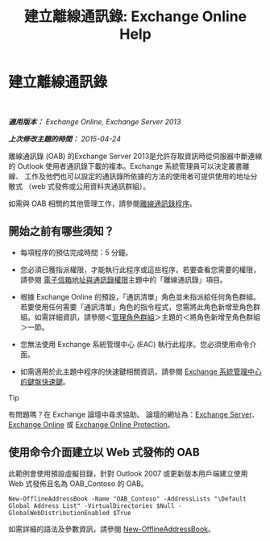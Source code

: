 ﻿---
title: '建立離線通訊錄: Exchange Online Help'
TOCTitle: 建立離線通訊錄
ms:assetid: b57bb4ce-5b6e-4702-a2f8-04bf3898a861
ms:mtpsurl: https://technet.microsoft.com/zh-tw/library/Bb124339(v=EXCHG.150)
ms:contentKeyID: 50474060
ms.date: 05/23/2018
mtps_version: v=EXCHG.150
f1_keywords:
- Microsoft.Exchange.Management.SnapIn.Esm.OrganizationConfiguration.Mailbox.NewOabWizardForm.OabIntroductionWizardPage
ms.translationtype: MT
---

# 建立離線通訊錄

 

_**適用版本：** Exchange Online, Exchange Server 2013_

_**上次修改主題的時間：** 2015-04-24_

離線通訊錄 (OAB) 的Exchange Server 2013是允許存取資訊時從伺服器中斷連線的 Outlook 使用者通訊錄下載的複本。Exchange 系統管理員可以決定叢書離線、 工作及他們也可以設定的通訊錄所依據的方法的使用者可提供使用的地址分散式 （web 式發佈或公用資料夾通訊群組）。

如需與 OAB 相關的其他管理工作，請參閱[離線通訊錄程序](offline-address-book-procedures-exchange-2013-help.md)。

## 開始之前有哪些須知？

  - 每項程序的預估完成時間：5 分鐘。

  - 您必須已獲指派權限，才能執行此程序或這些程序。若要查看您需要的權限，請參閱 [電子信箱地址與通訊錄權限](email-address-and-address-book-permissions-exchange-2013-help.md)主題中的「離線通訊錄」項目。

  - 根據 Exchange Online 的預設，「通訊清單」角色並未指派給任何角色群組。若要使用任何需要「通訊清單」角色的指令程式，您需將此角色新增至角色群組。如需詳細資訊，請參閱＜[管理角色群組](manage-role-groups-exchange-2013-help.md)＞主題的＜將角色新增至角色群組＞一節。

  - 您無法使用 Exchange 系統管理中心 (EAC) 執行此程序。您必須使用命令介面。

  - 如需適用於此主題中程序的快速鍵相關資訊，請參閱 [Exchange 系統管理中心的鍵盤快速鍵](keyboard-shortcuts-in-the-exchange-admin-center-exchange-online-protection-help.md)。


> [!TIP]  
> 有問題嗎？在 Exchange 論壇中尋求協助。 論壇的網址為：<a href="https://go.microsoft.com/fwlink/p/?linkid=60612">Exchange Server</a>、 <a href="https://go.microsoft.com/fwlink/p/?linkid=267542">Exchange Online</a> 或 <a href="https://go.microsoft.com/fwlink/p/?linkid=285351">Exchange Online Protection</a>。




## 使用命令介面建立以 Web 式發佈的 OAB

此範例會使用預設虛擬目錄，針對 Outlook 2007 或更新版本用戶端建立使用 Web 式發佈且名為 OAB\_Contoso 的 OAB。

    New-OfflineAddressBook -Name "OAB_Contoso" -AddressLists "\Default Global Address List" -VirtualDirectories $Null -GlobalWebDistributionEnabled $True

如需詳細的語法及參數資訊，請參閱 [New-OfflineAddressBook](https://technet.microsoft.com/zh-tw/library/bb123692\(v=exchg.150\))。

